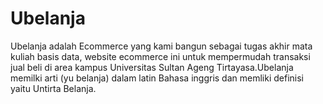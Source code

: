 # Ubelanja
Ubelanja adalah Ecommerce yang kami bangun sebagai tugas akhir mata kuliah basis data, website ecommerce ini untuk  mempermudah transaksi jual beli di area kampus Universitas Sultan Ageng Tirtayasa.Ubelanja memilki arti (yu belanja) dalam latin Bahasa inggris dan memliki definisi yaitu Untirta Belanja.
